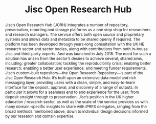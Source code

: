 ---
abstract: 'Jisc’s Open Research Hub (JORH) integrates a number of repository, preservation,
  reporting and storage platforms as a one stop shop for researchers and research
  managers. The service offers both open source and proprietary systems and allows
  data and metadata to be shared openly if required. The platform has been developed
  through years-long consultation with the UK HE research sector and sector bodies,
  along with contributions from both in-house Jisc and third-party experts. And was
  launched in July 2018.

  The need for such a solution has arisen from the sector’s desires to achieve several,
  shared aims, including: greater collaboration; tackling the reproducibility crisis;
  enabling better research; enabling a better user experience; and meeting funder
  requirements.

  Jisc’s custom-built repository—the Open Research Repository—is part of the Jisc
  Open Research Hub. It’s built upon an extensive data model and rich messaging layer,
  providing users with a clean, simple, and easy-to-learn interface for the deposit,
  approval, and discovery of a range of outputs. In particular it allows for a seamless
  end to end experience for the user; from deposit straight through to preservation.

  Jisc’s position in the UK higher education / research sector, as well as the scale
  of the service provides us with many domain-specific insights to share with iPRES
  delegates, ranging from the broad methods mentioned above, down to individual design
  decisions informed by our research and domain expertise.'
creators:
- Davey, Tom
- Stokes, Paul
- Burland, Tamsin
- Kaye, John
- Fripp, Dom
date: null
document_url: https://services.phaidra.univie.ac.at/api/object/o:1082722/download
grand_parent: iPRES
institutions: []
keywords: []
landing_page_url: https://phaidra.univie.ac.at/o:1082722
language: eng
layout: publication
license: CC BY 4.0 International
notes_url: null
parent: iPRES 2019
presentation_url: null
publication_type: paper
size: 158149
source_name: iPRES
title: 'Jisc Open Research Hub '
year: 2019
---